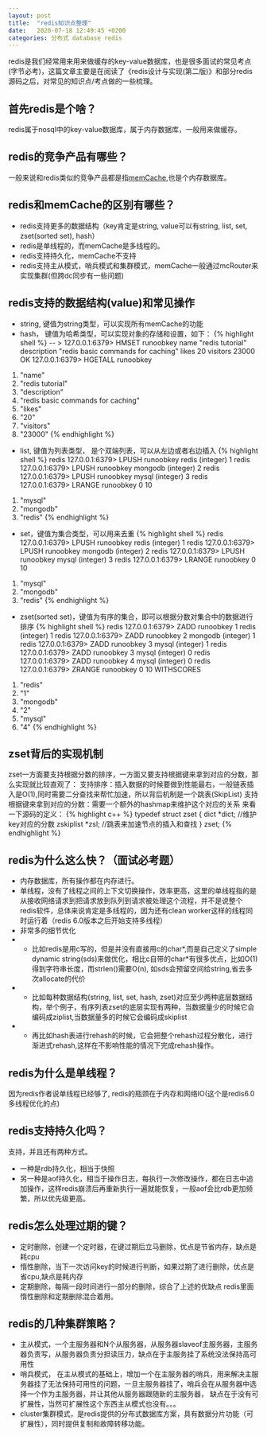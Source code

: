```yaml
---
layout: post
title:  "redis知识点整理"
date:   2020-07-18 12:49:45 +0200
categories: 分布式 database redis
---
```

redis是我们经常用来用来做缓存的key-value数据库，也是很多面试的常见考点(字节必考)，这篇文章主要是在阅读了《redis设计与实现(第二版)》和部分redis源码之后，对常见的知识点/考点做的一些梳理。

## 首先redis是个啥？
redis属于nosql中的key-value数据库，属于内存数据库，一般用来做缓存。

## redis的竞争产品有哪些？
一般来说和redis类似的竞争产品都是指[memCache](https://memcached.org/),也是个内存数据库。

## redis和memCache的区别有哪些？
- redis支持更多的数据结构（key肯定是string, value可以有string, list, set, zset(sorted set), hash）
- redis是单线程的，而memCache是多线程的。
- redis支持持久化，memCache不支持
- redis支持主从模式，哨兵模式和集群模式，memCache一般通过mcRouter来实现集群(但跨dc同步有一些问题)

## redis支持的数据结构(value)和常见操作
- string, 键值为string类型，可以实现所有memCache的功能
- hash， 键值为哈希类型，可以实现对象的存储和设置，如下：
{% highlight shell %}
-- > 127.0.0.1:6379>  HMSET runoobkey name "redis tutorial" description "redis basic commands for caching" likes 20 visitors 23000
OK
127.0.0.1:6379>  HGETALL runoobkey
1) "name"
2) "redis tutorial"
3) "description"
4) "redis basic commands for caching"
5) "likes"
6) "20"
7) "visitors"
8) "23000"
{% endhighlight %}
- list, 键值为列表类型， 是个双端列表，可以从左边或者右边插入
{% highlight shell %}
redis 127.0.0.1:6379> LPUSH runoobkey redis
(integer) 1
redis 127.0.0.1:6379> LPUSH runoobkey mongodb
(integer) 2
redis 127.0.0.1:6379> LPUSH runoobkey mysql
(integer) 3
redis 127.0.0.1:6379> LRANGE runoobkey 0 10
1) "mysql"
2) "mongodb"
3) "redis"
{% endhighlight %}
- set，键值为集合类型，可以用来去重
{% highlight shell %}
redis 127.0.0.1:6379> LPUSH runoobkey redis
(integer) 1
redis 127.0.0.1:6379> LPUSH runoobkey mongodb
(integer) 2
redis 127.0.0.1:6379> LPUSH runoobkey mysql
(integer) 3
redis 127.0.0.1:6379> LRANGE runoobkey 0 10

1) "mysql"
2) "mongodb"
3) "redis"
{% endhighlight %}
- zset(sorted set)，键值为有序的集合，即可以根据分数对集合中的数据进行排序
{% highlight shell %}
redis 127.0.0.1:6379> ZADD runoobkey 1 redis
(integer) 1
redis 127.0.0.1:6379> ZADD runoobkey 2 mongodb
(integer) 1
redis 127.0.0.1:6379> ZADD runoobkey 3 mysql
(integer) 1
redis 127.0.0.1:6379> ZADD runoobkey 3 mysql
(integer) 0
redis 127.0.0.1:6379> ZADD runoobkey 4 mysql
(integer) 0
redis 127.0.0.1:6379> ZRANGE runoobkey 0 10 WITHSCORES

1) "redis"
2) "1"
3) "mongodb"
4) "2"
5) "mysql"
6) "4"
{% endhighlight %}


## zset背后的实现机制
zset一方面要支持根据分数的排序，一方面又要支持根据键来拿到对应的分数，那么实现就比较直观了：
支持排序：插入数据的时候要做到性能最右，一般链表插入是O(1),同时需要二分查找来帮忙加速，所以背后机制是一个跳表(SkipList)
支持根据键来拿到对应的分数：需要一个额外的hashmap来维护这个对应的关系
来看一下源码的定义：
{% highlight c++ %}
typedef struct zset {
    dict *dict; //维护key对应的分数
    zskiplist *zsl; //跳表来加速节点的插入和查找
} zset;
{% endhighlight %}


## redis为什么这么快？（面试必考题）
- 内存数据库，所有操作都在内存进行。
- 单线程，没有了线程之间的上下文切换操作，效率更高，这里的单线程指的是从接收网络请求到把请求放到队列到请求被处理这个流程，并不是说整个redis软件，总体来说肯定是多线程的，因为还有clean worker这样的线程同时运行着（redis 6.0版本之后开始支持多线程）
- 非常多的细节优化
- - 比如redis是用c写的，但是并没有直接用c的char*,而是自己定义了simple dynamic string(sds)来做优化，相比c自带的char*有很多优点，比如O(1)得到字符串长度，而strlen()需要O(n), 如sds会预留空间给string,省去多次allocate的代价
- - 比如每种数据结构(string, list, set, hash, zset)对应至少两种底层数据结构，举个例子，有序列表zset的底层实现有两种，当数据量少的时候它会编码成ziplist,当数据量多的时候它会编码成skiplist
- - 再比如hash表进行rehash的时候，它会把整个rehash过程分散化，进行渐进式rehash,这样在不影响性能的情况下完成rehash操作。


## redis为什么是单线程？
因为redis作者说单线程已经够了, redis的瓶颈在于内存和网络IO(这个是redis6.0多线程优化的点)


## redis支持持久化吗？
支持，并且还有两种方式。
- 一种是rdb持久化，相当于快照
- 另一种是aof持久化，相当于操作日志，每执行一次修改操作，都在日志中追加操作，这样redis崩溃后再重新执行一遍就能恢复，一般aof会比rdb更加频繁，所以优先级更高。


## redis怎么处理过期的键？
- 定时删除，创建一个定时器，在键过期后立马删除，优点是节省内存，缺点是耗cpu
- 惰性删除，当下一次访问key的时候进行判断，如果过期了进行删除，优点是省cpu,缺点是耗内存
- 定期删除，每隔一段时间进行一部分的删除，综合了上述的优缺点
redis里面惰性删除和定期删除混合着用。

## redis的几种集群策略？
- 主从模式，一个主服务器和N个从服务器，从服务器slaveof主服务器，主服务器负责写，从服务器负责分担读压力，缺点在于主服务挂了系统没法保持高可用性
- 哨兵模式， 在主从模式的基础上，增加一个在主服务器的哨兵，用来解决主服务器挂了无法保持可用性的问题，一旦主服务器挂了，哨兵会在从服务器中选择一个作为主服务器，并让其他从服务器跟随新的主服务器， 缺点在于没有可扩展性，当然可扩展性这个东西主从模式也没有。。。
- cluster集群模式，是redis提供的分布式数据库方案，具有数据分片功能（可扩展性），同时提供复制和故障转移功能。
